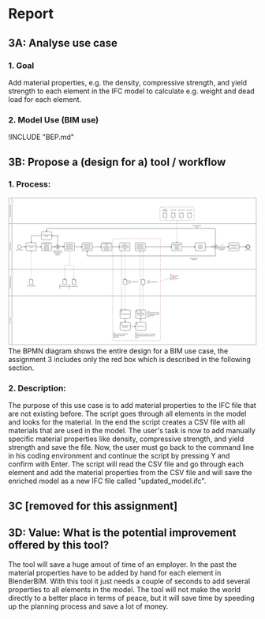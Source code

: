 # Report
## 3A: Analyse use case
### 1. Goal
Add material properties, e.g. the density, compressive strength, and yield strength to each element in the IFC model to calculate e.g. weight and dead load for each element.
### 2. Model Use (BIM use)
!INCLUDE "BEP.md"
## 3B: Propose a (design for a) tool / workflow
### 1. Process: 
![BPMN Use Case](BPMN_Group_20_A3.svg)
The BPMN diagram shows the entire design for a BIM use case, the assignment 3 includes only the red box which is described in the following section.
### 2. Description:
The purpose of this use case is to add material properties to the IFC file that are not existing before. The script goes through all elements in the model and looks for the material. In the end the script creates a CSV file with all materials that are used in the model. The user's task is now to add manually specific material properties like density, compressive strength, and yield strength and save the file. 
Now, the user must go back to the command line in his coding environment and continue the script by pressing Y and confirm with Enter. 
The script will read the CSV file and go through each element and add the material properties from the CSV file and will save the enriched model as a new IFC file called "updated_model.ifc".
## 3C [removed for this assignment]
## 3D: Value: What is the potential improvement offered by this tool?
The tool will save a huge amout of time of an employer. In the past the material properties have to be added by hand for each element in BlenderBIM. With this tool it just needs a couple of seconds to add several properties to all elements in the model.
The tool will not make the world directly to a better place in terms of peace, but it will save time by speeding up the planning process and save a lot of money.
